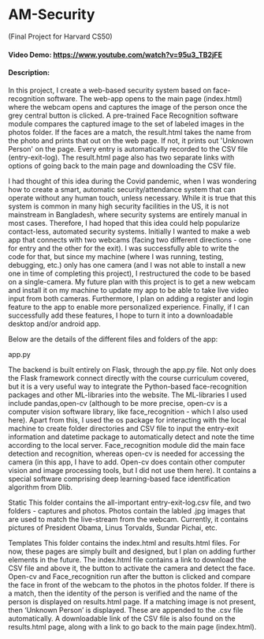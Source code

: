 # AM-Security 
(Final Project for Harvard CS50)
#### Video Demo:  https://www.youtube.com/watch?v=95u3_TB2jFE
#### Description:
In this project, I create a web-based security system based on face-recognition software.
The web-app opens to the main page (index.html) where the webcam opens and captures the image of the person once the grey central button is clicked. A pre-trained Face Recognition software module compares the captured image to the set of labeled images in the photos folder. If the faces are a match, the result.html takes the name from the photo and prints that out on the web page. If not, it prints out 'Unknown Person' on the page. Every entry is automatically recorded to the CSV file (entry-exit-log). The result.html page also has two separate links with options of going back to the main page and downloading the CSV file.

I had thought of this idea during the Covid pandemic, when I was wondering how to create a smart, automatic security/attendance system that can operate without any human touch, unless necessary. While it is true that this system is common in many high security facilities in the US, it is not mainstream in Bangladesh, where security systems are entirely manual in most cases. Therefore, I had hoped that this idea could help popularize contact-less, automated security systems.
Initially I wanted to make a web app that connects with two webcams (facing two different directions - one for entry and the other for the exit). I was successfully able to write the code for that, but since my machine (where I was running, testing, debugging, etc.) only has one camera (and I was not able to install a new one in time of completing this project), I restructured the code to be based on a single-camera.
My future plan with this project is to get a new webcam and install it on my machine to update my app to be able to take live video input from both cameras. Furthermore, I plan on adding a register and login feature to the app to enable more personalized experience. Finally, if I can successfully add these features, I hope to turn it into a downloadable desktop and/or android app.

Below are the details of the different files and folders of the app:

app.py

The backend is built entirely on Flask, through the app.py file. Not only does the Flask framework connect directly with the course curriculum covered, but it is a very useful way to integrate the Python-based face-recognition packages and other ML-libraries into the website. The ML-libraries I used include pandas,open-cv (although to be more precise, open-cv is a computer vision software library, like face_recognition - which I also used here). Apart from this, I used the os package for interacting with the local machine to create folder directories and CSV file to input the entry-exit information and datetime package to automatically detect and note the time according to the local server. 
Face_recognition module did the main face detection and recognition, whereas open-cv is needed for accessing the camera (in this app, I have to add. Open-cv does contain other computer vision and image processing tools, but I did not use them here). It contains a special software comprising deep learning-based face identification algorithm from Dlib.

Static
This folder contains the all-important entry-exit-log.csv file, and two folders - captures and photos. Photos contain the labled .jpg images that are used to match the live-stream from the webcam. Currently, it contains pictures of President Obama, Linus Torvalds, Sundar Pichai, etc.

Templates
This folder contains the index.html and results.html files. For now, these pages are simply built and designed, but I plan on adding further elements in the future. The index.html file contains a link to download the CSV file and above it, the button to activate the camera and detect the face. Open-cv and Face_recognition run after the button is clicked and compare the face in front of the webcam to the photos in the photos folder. If there is a match, then the identity of the person is verified and the name of the person is displayed on results.html page. If a matching image is not present, then ‘Unknown Person’ is displayed. These are appended to the .csv file automatically. A downloadable link of the CSV file is also found on the results.html page, along with a link to go back to the main page (index.html).
